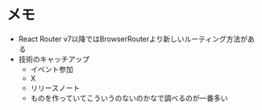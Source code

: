 # メモ
- React Router v7以降ではBrowserRouterより新しいルーティング方法がある
- 技術のキャッチアップ
  - イベント参加
  - X
  - リリースノート
  - ものを作っていてこういうのないのかなで調べるのが一番多い